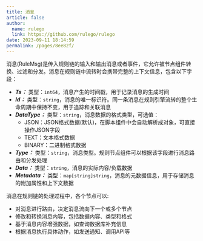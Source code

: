 ```yaml
---
title: 消息
article: false
author: 
  name: rulego
  link: https://github.com/rulego/rulego
date: 2023-09-11 18:14:59
permalink: /pages/8ee82f/
---
```


消息(RuleMsg)是传入规则链的输入和输出消息或者事件，它允许被节点组件转换、过滤和分发。消息在规则链中流转时会携带完整的上下文信息，包含以下字段：

- ***Ts：*** 类型：`int64`，消息产生的时间戳，用于记录消息的生成时间
- ***Id：*** 类型：`string`，消息的唯一标识符。同一条消息在规则引擎流转的整个生命周期中保持不变，用于追踪和关联消息
- ***DataType：*** 类型：`string`，消息数据的格式类型，可选值：
  - JSON：JSON格式数据(默认)，在脚本组件中会自动解析成对象，可直接操作JSON字段
  - TEXT：文本格式数据
  - BINARY：二进制格式数据
- ***Type：*** 类型：`string`，消息类型。规则节点组件可以根据该字段进行消息路由和分发处理
- ***Data：*** 类型：`string`，消息的实际内容/负载数据
- ***Metadata：*** 类型：`map[string]string`，消息的元数据信息，用于存储消息的附加属性和上下文数据

消息在规则链的处理过程中，各个节点可以:
- 对消息进行路由，决定消息流向下一个或多个节点
- 修改和转换消息内容，包括数据内容、类型和格式
- 基于消息内容增强数据，如查询数据库补充信息
- 根据消息执行具体动作，如发送通知、调用API等



